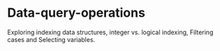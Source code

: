 # Data-query-operations

Exploring indexing data structures, integer vs. logical indexing, Filtering cases and Selecting variables.
